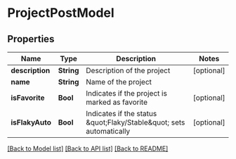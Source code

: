 # ProjectPostModel

## Properties
Name | Type | Description | Notes
------------ | ------------- | ------------- | -------------
**description** | **String** | Description of the project | [optional] 
**name** | **String** | Name of the project | 
**isFavorite** | **Bool** | Indicates if the project is marked as favorite | [optional] 
**isFlakyAuto** | **Bool** | Indicates if the status \&quot;Flaky/Stable\&quot; sets automatically | [optional] 

[[Back to Model list]](../README.md#documentation-for-models) [[Back to API list]](../README.md#documentation-for-api-endpoints) [[Back to README]](../README.md)



